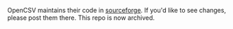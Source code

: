 OpenCSV maintains their code in [sourceforge](https://sourceforge.net/p/opencsv/source/ci/master/tree/).  If you'd like to see changes, please post them there.  This repo is now archived.
